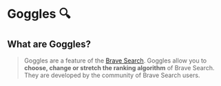 # Goggles 🔍
## What are Goggles?
> Goggles are a feature of the [Brave Search](https://search.brave.com/goggles?q=&source=web). Goggles allow you to **choose, change or stretch the ranking algorithm** of Brave Search. They are developed by the community of Brave Search users.